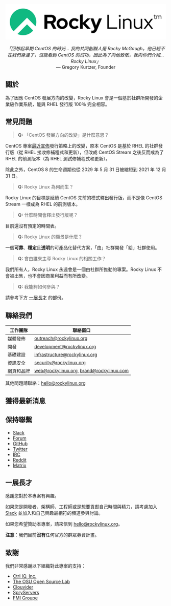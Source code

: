 <p align="center">
<a href="https://rockylinux.org/">
<img src="https://raw.githubusercontent.com/rocky-linux/branding/main/logo-text-light%402x.png" alt="Rocky Linux Logo">
</a>
</p>

<p align="center">
<i>「回想起早期 CentOS 的時光... 我的共同創辦人是 Rocky McGaugh。他已經不在我們身邊了，沒能看到 CentOS 的成功，因此為了向他致敬，我向你們介紹... Rocky Linux」</i><br>
— Gregory Kurtzer, Founder
</p>

## 關於

為了因應 CentOS 發展方向的改變，Rocky Linux 會是一個基於社群所開發的企業級作業系統，能與 RHEL 發行版 100％ 完全相容。

## 常見問題

> **Q:** 「CentOS 發展方向的改變」是什麼意思？

CentOS 專案[最近宣佈](https://blog.centos.org/2020/12/future-is-centos-stream/)發行策略上的改變，原本 CentOS 是基於 RHEL 的社群發行版（從 RHEL 接收修補程式和更新），但改成 CentOS Stream 之後反而成為了 RHEL 的前測版本（為 RHEL 測試修補程式和更新）。

除此之外，CentOS 8 的生命週期也從 2029 年 5 月 31 日被縮短到 2021 年 12 月 31 日。

> **Q:** Rocky Linux 為何而生？

Rocky Linux 的目標是延續 CentOS 先前的模式釋出發行版，而不是像 CentOS Stream 一樣成為 RHEL 的前測版本。

> **Q:** 什麼時間會釋出發行版呢？

目前還沒有預定的時間表。

> **Q:** Rocky Linux 的願景是什麼？

一個**可靠**、**穩定**且**透明**的可產品化替代方案，「由」社群開發「給」社群使用。

> **Q:** 會由誰來主導 Rocky Linux 的相關工作？

我們所有人，Rocky Linux 永遠會是一個由社群所推動的專案。Rocky Linux 不會被出售，也不會因商業利益而有所改變。

> **Q:** 我能夠如何參與？

請參考下方 [一展長才](#一展長才) 的部份。

## 聯絡我們

| 工作團隊                      | 聯絡窗口                                  |
|-------------------------------|-------------------------------------------|
| 媒體發佈                      | outreach@rockylinux.org                   |
| 開發                          | development@rockylinux.org                |
| 基礎建設                      | infrastructure@rockylinux.org             |
| 資訊安全                      | security@rockylinux.org                   |
| 網頁和品牌                    | web@rockylinux.org, brand@rockylinux.com  |

其他問題請聯絡：hello@rockylinux.org

## 獲得最新消息

## 保持聯繫
* [Slack](https://slack.rockylinux.org)
* [Forum](https://forums.rockylinux.org/)
* [GitHub](https://github.com/rocky-linux/)
* [Twitter](https://twitter.com/rocky_linux)
* [IRC](https://webchat.freenode.net/?channels=rockylinux)
* [Reddit](https://www.reddit.com/r/RockyLinux)
* [Matrix](https://matrix.to/#/+rockylinux:matrix.org)

## 一展長才

感謝您對於本專案有興趣。

如果您是開發者、架構師、工程師或是想要貢獻自己時間與精力，請考慮加入 [Slack](https://slack.rockylinux.org) 並加入和自己興趣最相符的頻道參與討論。

如果您希望贊助本專案，請來信到 hello@rockylinux.org。

**注意**：我們目前**沒有**任何官方的群眾募資計畫。

## 致謝

我們非常感謝以下組織對此專案的支持：
* [Ctrl IQ, Inc.](https://www.ctrl-cmd.com)
* [The OSU Open Source Lab](https://osuosl.org/)
* [Clouvider](https://www.clouvider.co.uk/)
* [SpryServers](https://www.spryservers.net/)
* [FMI Groupe](https://www.fmi.fr/)
